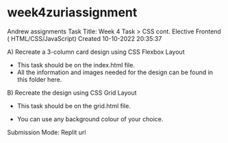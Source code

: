 # week4zuriassignment
Andrew assignments
Task Title: Week 4 Task > CSS cont.
Elective
Frontend ( HTML/CSS/JavaScript)
Created 10-10-2022 20:35:37

A) Recreate a 3-column card design using CSS Flexbox  Layout
- This task should be on the index.html file.
- All the information and images needed for the design can be found in this folder here.

 

B) Recreate the design using CSS Grid Layout  

- This task should be on the grid.html file.

- You can use any background colour of your choice.


Submission Mode: Replit url
